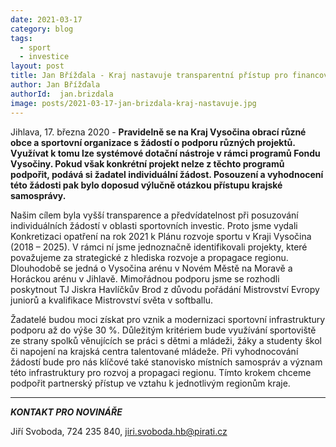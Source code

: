 ```yaml
---
date: 2021-03-17
category: blog
tags:
  - sport
  - investice
layout: post
title: Jan Břížďala - Kraj nastavuje transparentní přístup pro financování sportovních investic
author: Jan Břížďala
authorId:  jan.brizdala
image: posts/2021-03-17-jan-brizdala-kraj-nastavuje.jpg
---
```


Jihlava, 17. března 2020 - **Pravidelně se na Kraj Vysočina obrací různé obce a sportovní organizace s žádostí o podporu různých projektů. Využívat k tomu lze systémové dotační nástroje v rámci programů Fondu Vysočiny. Pokud však konkrétní projekt nelze z těchto programů podpořit, podává si žadatel individuální žádost. Posouzení a vyhodnocení této žádosti pak bylo doposud výlučně otázkou přístupu krajské samosprávy.**

Našim cílem byla vyšší transparence a předvídatelnost při posuzování individuálních žádostí v oblasti sportovních investic. Proto jsme vydali Konkretizaci opatření na rok 2021 k Plánu rozvoje sportu v Kraji Vysočina (2018 – 2025). V rámci ní jsme jednoznačně identifikovali projekty, které považujeme za strategické z hlediska rozvoje a propagace regionu. Dlouhodobě se jedná o Vysočina arénu v Novém Městě na Moravě a Horáckou arénu v Jihlavě. Mimořádnou podporu jsme se rozhodli poskytnout TJ Jiskra Havlíčkův Brod z důvodu pořádání Mistrovství Evropy juniorů a kvalifikace Mistrovství světa v softballu.

Žadatelé budou moci získat pro vznik a modernizaci sportovní infrastruktury podporu až do výše 30 %. Důležitým kritériem bude využívání sportoviště ze strany spolků věnujících se práci s dětmi a mládeži, žáky a studenty škol či napojení na krajská centra talentované mládeže. Při vyhodnocování žádostí bude pro nás klíčové také stanovisko místních samospráv a význam této infrastruktury pro rozvoj a propagaci regionu. Tímto krokem chceme podpořit partnerský přístup ve vztahu k jednotlivým regionům kraje.  

---

***KONTAKT PRO NOVINÁŘE*** 

Jiří Svoboda, 724 235 840, <jiri.svoboda.hb@pirati.cz>
